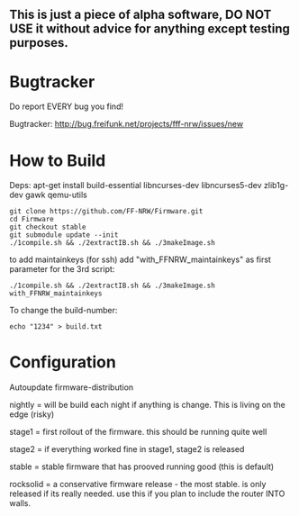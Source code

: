 
## This is just a piece of alpha software, DO NOT USE it without advice for anything except testing purposes.

# Bugtracker

Do report EVERY bug you find!

Bugtracker: http://bug.freifunk.net/projects/fff-nrw/issues/new


# How to Build

Deps:
apt-get install build-essential libncurses-dev libncurses5-dev zlib1g-dev gawk qemu-utils

`git clone https://github.com/FF-NRW/Firmware.git`  
`cd Firmware`  
`git checkout stable`  
`git submodule update --init`  
`./1compile.sh && ./2extractIB.sh && ./3makeImage.sh`  

to add maintainkeys (for ssh) add "with_FFNRW_maintainkeys" as first parameter for the 3rd script:

`./1compile.sh && ./2extractIB.sh && ./3makeImage.sh with_FFNRW_maintainkeys`  

To change the build-number:

`echo "1234" > build.txt`  

# Configuration
Autoupdate firmware-distribution

nightly = will be build each night if anything is change. This is living on the edge (risky)

stage1 = first rollout of the firmware. this should be running quite well

stage2 = if everything worked fine in stage1, stage2 is released

stable = stable firmware that has prooved running good (this is default)

rocksolid = a conservative firmware release - the most stable. is only released if its really needed. use this if you plan to include the router INTO walls.

